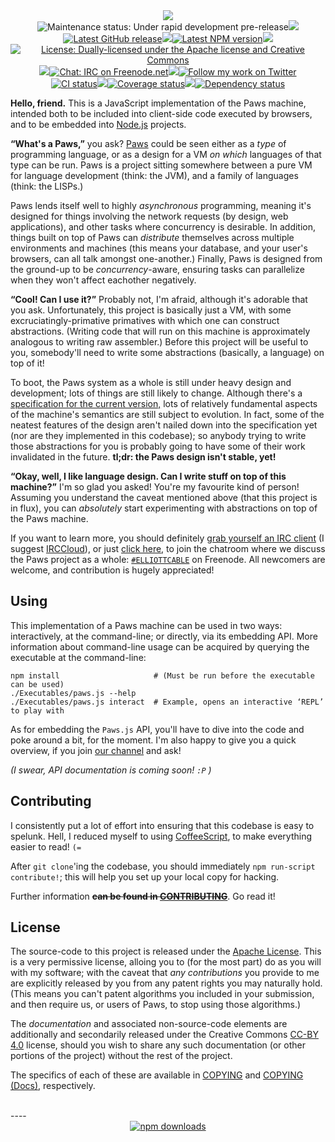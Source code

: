 <div align="center">
   <img src="http://elliottcable.s3.amazonaws.com/p/paws.js-cathode-3.png"><br>
   <img alt='Maintenance status: Under rapid development pre-release' src="https://img.shields.io/badge/maintained%3F-pre--release-orange.svg?style=flat-square"><img src="http://elliottcable.s3.amazonaws.com/p/8x8.png"><a href="https://github.com/ELLIOTTCABLE/Paws.js/releases"><img alt='Latest GitHub release' src="https://img.shields.io/github/release/ELLIOTTCABLE/Paws.js.svg?style=flat-square&label=release"></a><img src="http://elliottcable.s3.amazonaws.com/p/8x8.png"><a target="_blank" href="https://npmjs.com/package/paws.js"><img alt='Latest NPM version' src="https://img.shields.io/npm/v/paws.js.svg?style=flat-square&label=semver"></a><img src="http://elliottcable.s3.amazonaws.com/p/8x8.png"><a href="#license"><img alt='License: Dually-licensed under the  Apache license and Creative Commons' src="https://img.shields.io/badge/license-Apache-blue.svg?style=flat-square"></a><img src="http://elliottcable.s3.amazonaws.com/p/8x8.png"><a target="_blank" href="http://ell.io/IRC"><img alt='Chat: IRC on Freenode.net' src="https://img.shields.io/badge/chat-IRC-blue.svg?style=flat-square"></a><img src="http://elliottcable.s3.amazonaws.com/p/8x8.png"><a target="_blank" href="https://twitter.com/intent/follow?screen_name=ELLIOTTCABLE"><img alt='Follow my work on Twitter' src="https://img.shields.io/twitter/follow/ELLIOTTCABLE.svg?style=flat-square&label=%40ELLIOTTCABLE&color=blue"></a><br>
   <a target="_blank" href="https://travis-ci.org/ELLIOTTCABLE/Paws.js/branches"><img alt='CI status' src="https://img.shields.io/travis/ELLIOTTCABLE/Paws.js/Current.svg?style=flat-square&label=tests"></a><img src="http://elliottcable.s3.amazonaws.com/p/8x8.png"><a target="_blank" href="https://coveralls.io/r/ELLIOTTCABLE/Paws.js?branch=Current"><img alt='Coverage status' src="https://img.shields.io/coveralls/ELLIOTTCABLE/Paws.js/Current.svg?style=flat-square"></a><img src="http://elliottcable.s3.amazonaws.com/p/8x8.png"><a target="_blank" href="https://gemnasium.com/ELLIOTTCABLE/Paws.js"><img alt='Dependency status' src="https://img.shields.io/gemnasium/ELLIOTTCABLE/Paws.js.svg?style=flat-square&label=deps"></a>
</div>

**Hello, friend.** This is a JavaScript implementation of the Paws machine, intended both to be included
into client-side code executed by browsers, and to be embedded into [Node.js][] projects.

**“What's a Paws,”** you ask? [Paws][] could be seen either as a *type* of programming language, or
as a design for a VM *on which* languages of that type can be run. Paws is a project sitting
somewhere between a pure VM for language development (think: the JVM), and a family of languages
(think: the LISPs.)

Paws lends itself well to highly *asynchronous* programming, meaning it's designed for things
involving the network requests (by design, web applications), and other tasks where concurrency is
desirable. In addition, things built on top of Paws can *distribute* themselves across multiple
environments and machines (this means your database, and your user's browsers, can all talk amongst
one-another.) Finally, Paws is designed from the ground-up to be *concurrency*-aware, ensuring tasks
can parallelize when they won't affect eachother negatively.

**“Cool! Can I use it?”** Probably not, I'm afraid, although it's adorable that you ask.
Unfortunately, this project is basically just a VM, with some excruciatingly-primative primatives
with which one can construct abstractions. (Writing code that will run on this machine is
approximately analogous to writing raw assembler.) Before this project will be useful to you,
somebody'll need to write some abstractions (basically, a language) on top of it!

To boot, the Paws system as a whole is still under heavy design and development; lots of things are
still likely to change. Although there's a [specification for the current version,][spec] lots of
relatively fundamental aspects of the machine's semantics are still subject to evolution. In fact,
some of the neatest features of the design aren't nailed down into the specification yet (nor are
they implemented in this codebase); so anybody trying to write those abstractions for you is
probably going to have some of their work invalidated in the future. **tl;dr: the Paws design isn't
stable, yet!**

**“Okay, well, I like language design. Can I write stuff on top of this machine?”** I'm so glad you
asked! You're my favourite kind of person! Assuming you understand the caveat mentioned above (that
this project is in flux), you can *absolutely* start experimenting with abstractions on top of the
Paws machine.

If you want to learn more, you should definitely [grab yourself an IRC client][irc] (I suggest
[IRCCloud][]), or just [click here][webchat], to join the chatroom where we discuss the Paws project
as a whole: [`#ELLIOTTCABLE`][webchat] on Freenode. All newcomers are welcome, and contribution is
hugely appreciated!

   [Node.js]: <http://nodejs.org> "A server-side JavaScript platform"
   [Paws]: <http://paws.mu> "An asynch-heavy distributed platform for concurrent programming"
   [spec]: <http://ell.io/spec> "Specification for the 10th iteration of the Paws design"
   [irc]: <http://freenode.net/using_the_network.shtml> "freenode: using the network"
   [IRCCloud]: <http://irccloud.com> "IRCCloud, the IRC client of the future"
   [webchat]: <http://ell.io/IRC> "Freenode's webchat, for #ELLIOTTCABLE"

Using
-----
This implementation of a Paws machine can be used in two ways: interactively, at the command-line;
or directly, via its embedding API. More information about command-line usage can be acquired by
querying the executable at the command-line:

    npm install                     # (Must be run before the executable can be used)
    ./Executables/paws.js --help
    ./Executables/paws.js interact  # Example, opens an interactive ‘REPL’ to play with

As for embedding the `Paws.js` API, you'll have to dive into the code and poke around a bit, for the
moment. I'm also happy to give you a quick overview, if you join [our channel][webchat] and ask!

*(I swear, API documentation is coming soon! `:P` )*

Contributing
------------
I consistently put a lot of effort into ensuring that this codebase is easy to spelunk. Hell, I
reduced myself to using [CoffeeScript][], to make everything easier to read! `(=`

After `git clone`'ing the codebase, you should immediately `npm run-script contribute!`; this will
help you set up your local copy for hacking.

Further information **~~can be found in [CONTRIBUTING](./blob/Master/CONTRIBUTING.markdown)~~**. Go
read it!

   [CoffeeScript]: <http://coffeescript.org> "A little language that transpiles into JavaScript"
   [issues]: <https://github.com/ELLIOTTCABLE/Paws.js/issues> "Issue-tracker for Paws.js"

License
-------
The source-code to this project is released under the [Apache License][]. This is a very permissive
license, alloing you to (for the most part) do as you will with my software; with the caveat that
*any contributions* you provide to me are explicitly released by you from any patent rights you may
naturally hold.  (This means you can't patent algorithms you included in your submission, and then
require us, or users of Paws, to stop using those algorithms.)

The *documentation* and associated non-source-code elements are additionally and secondarily
released under the Creative Commons [CC-BY 4.0][] license, should you wish to share any such
documentation (or other portions of the project) without the rest of the project.

The specifics of each of these are available in [COPYING][] and [COPYING (Docs)][], respectively.

   [Apache License]: <http://choosealicense.com/licenses/apache-2.0/> "Information about the Apache License"
   [CC-BY 4.0]: <http://creativecommons.org/licenses/by/4.0> "Information about the Creative Commons licenses"
   [COPYING]: <./Docs/COPYING.markdown>
   [COPYING (Docs)]: <./Docs/COPYING%20(Docs).markdown>

<br>
----
<div align='center' id='npm-and-browser-support'>
   <a href="https://npmjs.org/package/paws.js">
      <img alt="npm downloads" src="https://nodei.co/npm-dl/paws.js.png?months=9"></a>
<!--
   <h4>Browser support:</h4>
   <a href="https://ci.testling.com/ELLIOTTCABLE/Paws.js">
      <img alt="Current browser-support status on HEAD (generated by Testling-CI)" src="https://ci.testling.com/ELLIOTTCABLE/Paws.js.png"> </a>
-->
</div>
